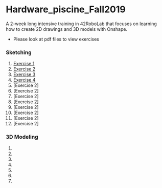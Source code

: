 # Hardware_piscine_Fall2019
A 2-week long intensive training in 42RoboLab that focuses on learning how to create 2D drawings and 3D models with Onshape. 
* Please look at pdf files to view exercises

### Sketching
1. [Exercise 1](https://cad.onshape.com/documents/db0cdd1325439da6d861f81f/w/9fdde3812054e8b56cff66ee/e/92b78f88d790924ba4b22ab2)
2. [Exercise 2](https://cad.onshape.com/documents/5aa94dd47ee4f9833cf51a6c/w/f26e2ebc3e015560c48afab1/e/ed6dd57d91c8e677b4f434b2)
3. [Exercise 3](https://cad.onshape.com/documents/d2a1b09d8e3759353558f76f/w/ce97e654a34cd9f8f746e489/e/9ddda54613dbea47738c3c72)
4. [Exercise 4](https://cad.onshape.com/documents/cd2d7b05793c30a79d1946fd/w/815c46945e0d96b94d1c268d/e/9342dc0a27affee6817065fb)
5. [Exercise 2]
6. [Exercise 2]
7. [Exercise 2]
8. [Exercise 2]
9. [Exercise 2]
10. [Exercise 2]
11. [Exercise 2]
12. [Exercise 2]

### 3D Modeling
1. 
2. 
3. 
4. 
5. 
6. 
7.
